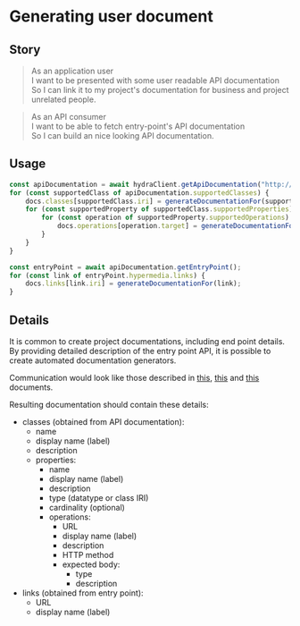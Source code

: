 # Generating user document

## Story

> As an application user<br>
>I want to be presented with some user readable API documentation<br>
>So I can link it to my project's documentation for business and project
unrelated people.

<!-- -->

> As an API consumer<br>
> I want to be able to fetch entry-point's API documentation<br>
> So I can build an nice looking API documentation.


## Usage

```typescript
const apiDocumentation = await hydraClient.getApiDocumentation("http://temp.uri/");
for (const supportedClass of apiDocumentation.supportedClasses) {
    docs.classes[supportedClass.iri] = generateDocumentationFor(supportedClass);
    for (const supportedProperty of supportedClass.supportedProperties) {
        for (const operation of supportedProperty.supportedOperations) {
            docs.operations[operation.target] = generateDocumentationFor(operation);
        }
    }
}

const entryPoint = await apiDocumentation.getEntryPoint();
for (const link of entryPoint.hypermedia.links) {
    docs.links[link.iri] = generateDocumentationFor(link);
}
```


## Details

It is common to create project documentations, including end point details.
By providing detailed description of the entry point API, it is possible to 
create automated documentation generators.

Communication would look like those described in [this](./entry-point.md), 
[this](./overview.md) and [this](./data-structures.md)
documents.

Resulting documentation should contain these details:
- classes (obtained from API documentation):
  - name
  - display name (label)
  - description
  - properties:
    - name
    - display name (label)
    - description
    - type (datatype or class IRI)
    - cardinality (optional)
    - operations:
      - URL
      - display name (label)
      - description
      - HTTP method
      - expected body:
        - type
        - description
- links (obtained from entry point):
  - URL
  - display name (label)
